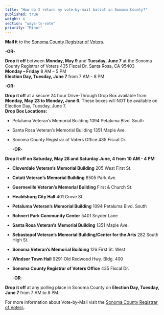 ```yaml
---
title: "How do I return my vote-by-mail ballot in Sonoma County?"
published: true
weight: 4
section: "ways-to-vote"
priority: "Minor"
---
```


**Mail it** to the [Sonoma County Registrar of Voters](#section-election-office-contact).  

  **-OR-**  
  
**Drop it off** between **Monday, May 9** and **Tuesday, June 7** at the Sonoma County Registrar of Voters 435 Fiscal Dr. Santa Rosa, CA 95403  
**Monday – Friday** 8 AM – 5 PM  
**Election Day, Tuesday, June 7** from 7 AM - 8 PM  

  **-OR-**  

**Drop it off** at a secure 24 hour Drive-Through Drop Box available from **Monday, May 23 to Monday, June 6.** These boxes will NOT be available on Election Day, Tuesday, June 7.  
**Drop Box Locations:**  
- Petaluma Veteran’s Memorial Building 1094 Petaluma Blvd. South  
- Santa Rosa Veteran’s Memorial Building 1351 Maple Ave.  
- Sonoma County Registrar of Voters Office 435 Fiscal Dr.  

  **-OR-**  

**Drop it off on Saturday, May 28 and Saturday June, 4 from 10 AM - 4 PM**  
- **Cloverdale Veteran’s Memorial Building** 205 West First St.  
- **Cotati Veteran’s Memorial Building** 8505 Park Ave.  
- **Guerneville Veteran’s Memorial Building** First & Church St.  
- **Healdsburg City Hall** 401 Grove St.  
- **Petaluma Veteran’s Memorial Building** 1094 Petaluma Blvd. South  
- **Rohnert Park Community Center** 5401 Snyder Lane  
- **Santa Rosa Veteran’s Memorial Building** 1351 Maple Ave.  
- **Sebastopol Veteran’s Memorial Building/Center for the Arts** 282 South High St.  
- **Sonoma Veteran’s Memorial Building** 126 First St. West  
- **Windsor Town Hall** 9291 Old Redwood Hwy. Bldg. 400  
- **Sonoma County Registrar of Voters Office** 435 Fiscal Dr.  

  **-OR-**  

**Drop it off** at any polling place in Sonoma County on **Election Day, Tuesday, June 7** from 7 AM to 8 PM.  

For more information about Vote-by-Mail visit the [Sonoma County Registrar of Voters](http://vote.sonoma-county.org/content.aspx?sid=1009&id=1052#receive_vote_by_mail_ballot).  
